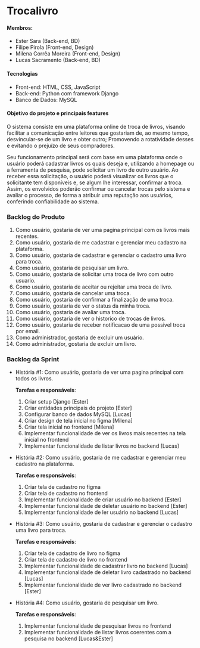 # Trocalivro

#### Membros:
- Ester Sara (Back-end, BD)
- Filipe Pirola (Front-end, Design)
- Milena Corrêa Moreira (Front-end, Design)
- Lucas Sacramento (Back-end, BD)

#### Tecnologias
- Front-end: HTML, CSS, JavaScript
- Back-end: Python com framework Django
- Banco de Dados: MySQL

#### Objetivo do projeto e principais features

O sistema consiste em uma plataforma online de troca de livros, visando facilitar a comunicação entre leitores que gostariam de, ao mesmo tempo, desvincular-se de um livro e obter outro; Promovendo a rotatividade desses e evitando o prejuízo de seus compradores. 

Seu funcionamento principal será com base em uma plataforma onde o usuário poderá cadastrar livros os quais deseja e, utilizando a homepage ou a ferramenta de pesquisa, pode solicitar um livro de outro usuário. Ao receber essa solicitação, o usuário poderá visualizar os livros que o solicitante tem disponíveis e, se algum lhe interessar, confirmar a troca. Assim, os envolvidos poderão confirmar ou cancelar trocas pelo sistema e avaliar o processo, de forma a atribuir uma reputação aos usuários, conferindo confiabilidade ao sistema. 

### Backlog do Produto

1. Como usuário, gostaria de ver uma pagina principal com os livros mais recentes.
2. Como usuário, gostaria de me cadastrar e gerenciar meu cadastro na plataforma. 
3. Como usuário, gostaria de cadastrar e gerenciar o cadastro uma livro para troca. 
4. Como usuário, gostaria de pesquisar um livro.
5. Como usuário, gostaria de solicitar uma troca de livro com outro usuario. 
6. Como usuário, gostaria de aceitar ou rejeitar uma troca de livro.
7. Como usuário, gostaria de cancelar uma troca.
8. Como usuário, gostaria de confirmar a finalização de uma troca.
9. Como usuário, gostaria de ver o status da minha troca.
10. Como usuário, gostaria de avaliar uma troca.
11. Como usuário, gostaria de ver o historico de trocas de livros.
12. Como usuário, gostaria de receber notificacao de uma possivel troca por email.
13. Como administrador, gostaria de excluir um usuário.
14. Como administrador, gostaria de excluir um livro.

### Backlog da Sprint

- História #1: Como usuário, gostaria de ver uma pagina principal com todos os livros.
    
    **Tarefas e responsáveis**:
    
    1. Criar setup Django [Ester]
    2. Criar entidades principais do projeto [Ester]
    3. Configurar banco de dados MySQL [Lucas]
    4. Criar design de tela inicial no figma [Milena]
    5. Criar tela inicial no frontend [Milena]
    6. Implementar funcionalidade de ver os livros mais recentes na tela inicial no frontend 
    7. Implementar funcionalidade de listar livros no backend [Lucas]
- História #2: Como usuário, gostaria de me cadastrar e gerenciar meu cadastro na plataforma.
    
    **Tarefas e responsáveis**:
    
    1. Criar tela de cadastro no figma
    2. Criar tela de cadastro no frontend
    3. Implementar funcionalidade de criar usuário no backend [Ester]
    4. Implementar funcionalidade de deletar usuário no backend [Ester]
    5. Implementar funcionalidade de ler usuário no backend [Lucas]
- História #3: Como usuário, gostaria de cadastrar e gerenciar o cadastro uma livro para troca.
    
    **Tarefas e responsáveis**:
    
    1. Criar tela de cadastro de livro no figma
    2. Criar tela de cadastro de livro no frontend
    3. Implementar funcionalidade de cadastrar livro no backend [Lucas]
    4. Implementar funcionalidade de deletar livro cadastrado no backend [Lucas]
    5. Implementar funcionalidade de ver livro cadastrado no backend [Ester]
- História #4: Como usuário, gostaria de pesquisar um livro.
    
    **Tarefas e responsáveis**:
    
    1. Implementar funcionalidade de pesquisar livros no frontend 
    2. Implementar funcionalidade de listar livros coerentes com a pesquisa no backend [Lucas&Ester]


